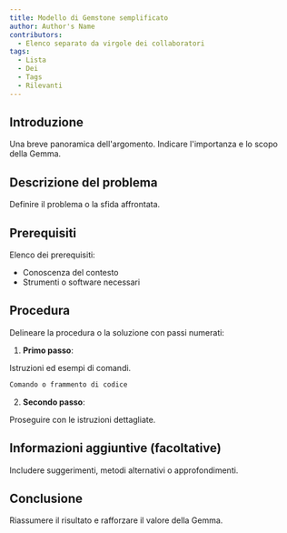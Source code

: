 ```yaml
---
title: Modello di Gemstone semplificato
author: Author's Name
contributors:
  - Elenco separato da virgole dei collaboratori
tags:
  - Lista
  - Dei
  - Tags
  - Rilevanti
---
```


## Introduzione

Una breve panoramica dell'argomento. Indicare l'importanza e lo scopo della Gemma.

## Descrizione del problema

Definire il problema o la sfida affrontata.

## Prerequisiti

Elenco dei prerequisiti:

- Conoscenza del contesto
- Strumenti o software necessari

## Procedura

Delineare la procedura o la soluzione con passi numerati:

1. **Primo passo**:

  Istruzioni ed esempi di comandi.

  ```bash
  Comando o frammento di codice
  ```

2. **Secondo passo**:

  Proseguire con le istruzioni dettagliate.

## Informazioni aggiuntive (facoltative)

Includere suggerimenti, metodi alternativi o approfondimenti.

## Conclusione

Riassumere il risultato e rafforzare il valore della Gemma.
